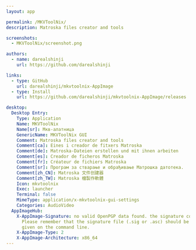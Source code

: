 ```yaml
---
layout: app

permalink: /MKVToolNix/
description: Matroska files creator and tools

screenshots:
  - MKVToolNix/screenshot.png

authors:
  - name: darealshinji
    url: https://github.com/darealshinji

links:
  - type: GitHub
    url: darealshinji/mkvtoolnix-AppImage
  - type: Install
    url: https://github.com/darealshinji/mkvtoolnix-AppImage/releases

desktop:
  Desktop Entry:
    Type: Application
    Name: MKVToolNix
    Name[sr]: Мкв-алатница
    GenericName: MKVToolNix GUI
    Comment: Matroska files creator and tools
    Comment[ca]: Eines i creador de fitxers Matroska
    Comment[de]: Matroska-Dateien erstellen und mit ihnen arbeiten
    Comment[es]: Creador de ficheros Matroska
    Comment[fr]: Créateur de fichiers Matroska
    Comment[sr]: Програм за стварање и обрађивање Матрошка датотека.
    Comment[zh_CN]: Matroska 文件创建器
    Comment[zh_TW]: Matroska 檔製作軟體
    Icon: mkvtoolnix
    Exec: launcher
    Terminal: false
    MimeType: application/x-mkvtoolnix-gui-settings
    Categories: AudioVideo
  AppImageHub:
    X-AppImage-Signature: no valid OpenPGP data found. the signature could not be verified.
      Please remember that the signature file (.sig or .asc) should be the first file
      given on the command line.
    X-AppImage-Type: 2
    X-AppImage-Architecture: x86_64
---
```

